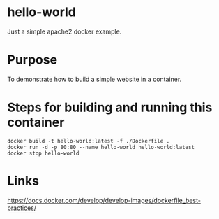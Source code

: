 # hello-world
Just a simple apache2 docker example.

# Purpose
To demonstrate how to build a simple website in a container.

# Steps for building and running this container
    docker build -t hello-world:latest -f ./Dockerfile .
    docker run -d -p 80:80 --name hello-world hello-world:latest
    docker stop hello-world

# Links
https://docs.docker.com/develop/develop-images/dockerfile_best-practices/


